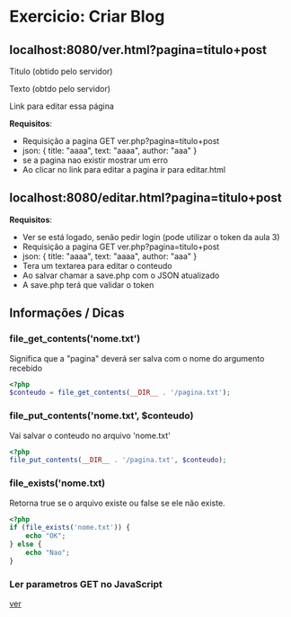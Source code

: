 # Exercicio: Criar Blog

## localhost:8080/ver.html?pagina=titulo+post

Titulo (obtido pelo servidor)

Texto (obtdo pelo servidor)

Link para editar essa página

**Requisitos**:
 - Requisição a pagina GET ver.php?pagina=titulo+post
 - json: { title: "aaaa", text: "aaaa", author: "aaa" }
 - se a pagina nao existir mostrar um erro
 - Ao clicar no link para editar a pagina ir para editar.html


## localhost:8080/editar.html?pagina=titulo+post

**Requisitos**:
 - Ver se está logado, senão pedir login (pode utilizar o token da aula 3)
 - Requisição a pagina GET ver.php?pagina=titulo+post
 - json: { title: "aaaa", text: "aaaa", author: "aaa" }
 - Tera um textarea para editar o conteudo
 - Ao salvar chamar a save.php com o JSON atualizado
 - A save.php terá que validar o token


## Informações / Dicas

### file_get_contents('nome.txt')

Significa que a "pagina" deverá ser salva com o nome do argumento recebido

```php
<?php
$conteudo = file_get_contents(__DIR__ . '/pagina.txt');
```

### file_put_contents('nome.txt', $conteudo)

Vai salvar o conteudo no arquivo 'nome.txt'

```php
<?php
file_put_contents(__DIR__ . '/pagina.txt', $conteudo);
```

### file_exists('nome.txt)

Retorna true se o arquivo existe ou false se ele não existe.

```php
<?php
if (file_exists('nome.txt')) {
    echo "OK";
} else {
    echo "Nao";
}
```

### Ler parametros GET no JavaScript

[ver](https://pt.stackoverflow.com/questions/65696/como-capturar-par%C3%A2metros-passados-pela-url-usando-javascript)

